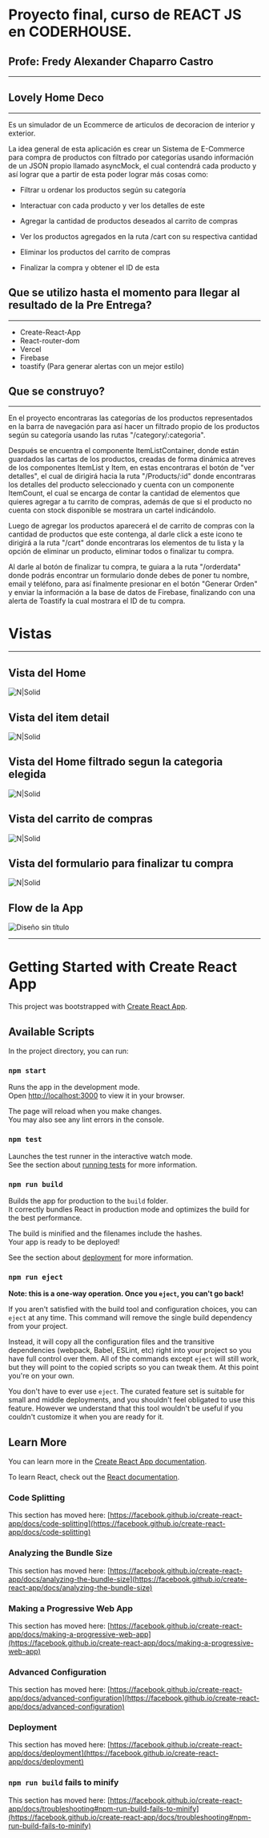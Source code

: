 # Proyecto final, curso de REACT JS en CODERHOUSE.
## Profe: Fredy Alexander Chaparro Castro
---
## Lovely Home Deco
---
Es un simulador de un Ecommerce de articulos de decoracion de interior y exterior.

La idea general de esta aplicación es crear un Sistema de E-Commerce para compra de productos con filtrado por categorías usando información de un JSON propio llamado asyncMock, el cual contendrá cada producto y así lograr que a partir de esta poder lograr más cosas como:

- Filtrar u ordenar los productos según su categoría

- Interactuar con cada producto y ver los detalles de este

- Agregar la cantidad de productos deseados al carrito de compras

- Ver los productos agregados en la ruta /cart con su respectiva cantidad

- Eliminar los productos del carrito de compras

- Finalizar la compra y obtener el ID de esta



## Que se utilizo hasta el momento para llegar al resultado de la Pre Entrega?
---
- Create-React-App
- React-router-dom
- Vercel
- Firebase
- toastify (Para generar alertas con un mejor estilo)

## Que se construyo?
---
En el proyecto encontraras las categorías de los productos representados en la barra de navegación para así hacer un filtrado propio de los productos según su categoría usando las rutas "/category/:categoria".

Después se encuentra el componente ItemListContainer, donde están guardados las cartas de los productos, creadas de forma dinámica atreves de los componentes ItemList y Item, en estas encontraras el botón de "ver detalles", el cual de dirigirá hacia la ruta "/Products/:id" donde encontraras los detalles del producto seleccionado y cuenta con un componente ItemCount, el cual se encarga de contar la cantidad de elementos que quieres agregar a tu carrito de compras, además de que si el producto no cuenta con stock disponible se mostrara un cartel indicándolo.

Luego de agregar los productos aparecerá el de carrito de compras con la cantidad de productos que este contenga, al darle click a este icono te dirigirá a la ruta "/cart" donde encontraras los elementos de tu lista y la opción de eliminar un producto, eliminar todos o finalizar tu compra.

Al darle al botón de finalizar tu compra, te guiara a la ruta "/orderdata" donde podrás encontrar un formulario donde debes de poner tu nombre, email y teléfono, para así finalmente presionar en el botón "Generar Orden" y enviar la información a la base de datos de Firebase, finalizando con una alerta de Toastify la cual mostrara el ID de tu compra.


# Vistas
---
## Vista del Home
![N|Solid](https://firebasestorage.googleapis.com/v0/b/lovelyhome-ecommerce.appspot.com/o/Home.jpg?alt=media&token=25e14fd3-007c-4287-a377-01211db5464a)
## Vista del item detail
![N|Solid](https://firebasestorage.googleapis.com/v0/b/lovelyhome-ecommerce.appspot.com/o/itemdetail.jpg?alt=media&token=43ffcd87-d82c-4b67-916e-32b8aab79a03)
## Vista del Home filtrado segun la categoria elegida
![N|Solid](https://firebasestorage.googleapis.com/v0/b/lovelyhome-ecommerce.appspot.com/o/filtrado.jpg?alt=media&token=c6fc3b61-4b48-455f-afb8-8a6991d40e7a)
## Vista del carrito de compras
![N|Solid](https://firebasestorage.googleapis.com/v0/b/lovelyhome-ecommerce.appspot.com/o/cart.jpg?alt=media&token=937c7380-f7ee-4f86-baa4-3780ef08ba89)
## Vista del formulario para finalizar tu compra
![N|Solid](https://firebasestorage.googleapis.com/v0/b/lovelyhome-ecommerce.appspot.com/o/order.jpg?alt=media&token=c2fbbb75-5e52-45d1-90ab-f4b3e3ce381c)
## Flow de la App
![Diseño sin título](https://user-images.githubusercontent.com/100039424/193960919-167aac2f-69bc-477a-a3fa-5e2be030a5e8.gif)


---

# Getting Started with Create React App

This project was bootstrapped with [Create React App](https://github.com/facebook/create-react-app).

## Available Scripts

In the project directory, you can run:

### `npm start`

Runs the app in the development mode.\
Open [http://localhost:3000](http://localhost:3000) to view it in your browser.

The page will reload when you make changes.\
You may also see any lint errors in the console.

### `npm test`

Launches the test runner in the interactive watch mode.\
See the section about [running tests](https://facebook.github.io/create-react-app/docs/running-tests) for more information.

### `npm run build`

Builds the app for production to the `build` folder.\
It correctly bundles React in production mode and optimizes the build for the best performance.

The build is minified and the filenames include the hashes.\
Your app is ready to be deployed!

See the section about [deployment](https://facebook.github.io/create-react-app/docs/deployment) for more information.

### `npm run eject`

**Note: this is a one-way operation. Once you `eject`, you can't go back!**

If you aren't satisfied with the build tool and configuration choices, you can `eject` at any time. This command will remove the single build dependency from your project.

Instead, it will copy all the configuration files and the transitive dependencies (webpack, Babel, ESLint, etc) right into your project so you have full control over them. All of the commands except `eject` will still work, but they will point to the copied scripts so you can tweak them. At this point you're on your own.

You don't have to ever use `eject`. The curated feature set is suitable for small and middle deployments, and you shouldn't feel obligated to use this feature. However we understand that this tool wouldn't be useful if you couldn't customize it when you are ready for it.

## Learn More

You can learn more in the [Create React App documentation](https://facebook.github.io/create-react-app/docs/getting-started).

To learn React, check out the [React documentation](https://reactjs.org/).

### Code Splitting

This section has moved here: [https://facebook.github.io/create-react-app/docs/code-splitting](https://facebook.github.io/create-react-app/docs/code-splitting)

### Analyzing the Bundle Size

This section has moved here: [https://facebook.github.io/create-react-app/docs/analyzing-the-bundle-size](https://facebook.github.io/create-react-app/docs/analyzing-the-bundle-size)

### Making a Progressive Web App

This section has moved here: [https://facebook.github.io/create-react-app/docs/making-a-progressive-web-app](https://facebook.github.io/create-react-app/docs/making-a-progressive-web-app)

### Advanced Configuration

This section has moved here: [https://facebook.github.io/create-react-app/docs/advanced-configuration](https://facebook.github.io/create-react-app/docs/advanced-configuration)

### Deployment

This section has moved here: [https://facebook.github.io/create-react-app/docs/deployment](https://facebook.github.io/create-react-app/docs/deployment)

### `npm run build` fails to minify

This section has moved here: [https://facebook.github.io/create-react-app/docs/troubleshooting#npm-run-build-fails-to-minify](https://facebook.github.io/create-react-app/docs/troubleshooting#npm-run-build-fails-to-minify)
